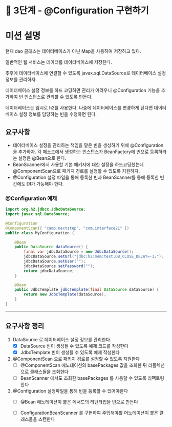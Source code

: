 # 🚀 3단계 - @Configuration 구현하기

# **미션 설명**

현재 dao 클래스는 데이터베이스가 아닌 Map을 사용하여 저장하고 있다.

일반적인 웹 서비스는 데이터를 데이터베이스에 저장한다.

추후에 데이터베이스에 연결할 수 있도록 javax.sql.DataSource로 데이터베이스 설정 정보를 관리하자.

데이터베이스 설정 정보를 하드 코딩하면 관리가 어려우니 @Configuration 기능을 추가하여 빈 인스턴스로 관리할 수 있도록 만든다.

데이터베이스는 임시로 h2를 사용한다. 나중에 데이터베이스를 변경하게 된다면 데이터베이스 설정 정보를 담당하는 빈을 수정하면 된다.

## **요구사항**

- 데이터베이스 설정을 관리하는 책임을 맡은 빈을 생성하기 위해 @Configuration을 추가하자. 각 메소드에서 생성하는 인스턴스가 BeanFactory에 빈으로 등록하라는 설정은 @Bean으로 한다.
- BeanScanner에서 사용할 기본 패키지에 대한 설정을 하드코딩했는데 @ComponentScan으로 패키지 경로를 설정할 수 있도록 지원하자.
- @Configuration 설정 파일을 통해 등록한 빈과 BeanScanner를 통해 등록한 빈 간에도 DI가 가능해야 한다.

### **@Configuration 예제**

```java
import org.h2.jdbcx.JdbcDataSource;
import javax.sql.DataSource;

@Configuration
@ComponentScan({ "camp.nextstep", "com.interface21" })
public class MyConfiguration {

    @Bean
    public DataSource dataSource() {
        final var jdbcDataSource = new JdbcDataSource();
        jdbcDataSource.setUrl("jdbc:h2:mem:test;DB_CLOSE_DELAY=-1;");
        jdbcDataSource.setUser("");
        jdbcDataSource.setPassword("");
        return jdbcDataSource;
    }

    @Bean
    public JdbcTemplate jdbcTemplate(final DataSource dataSource) {
        return new JdbcTemplate(dataSource);
    }
}
```

---
## 요구사항 정리

1. DataSource 로 데이터베이스 설정 정보를 관리한다.
   - [x] DataSource 빈이 생성될 수 있도록 예제 코드를 작성한다
   - [x] JdbcTemplate 빈이 생성될 수 있도록 예제 작성한다
2. @ComponentScan 으로 패키지 경로를 설정할 수 있도록 지원한다
   - [ ] @ComponentScan 애노테이션의 basePackages 값을 조회한 뒤 리플렉션으로 클래스들을 조회한다
   - [ ] BeanScanner 에서도 조회한 basePackages 를 사용할 수 있도록 리팩토링한다 
3. @Configuration 설정파일을 통해 빈을 등록할 수 있어야한다
   - [ ] @Bean 애노테이션이 붙은 메서드의 리턴타입을 빈으로 만든다
   - [ ] ConfigurationBeanScanner 를 구현하여 주입해야할 어노테이션이 붙은 클래스들을 스캔한다 
 